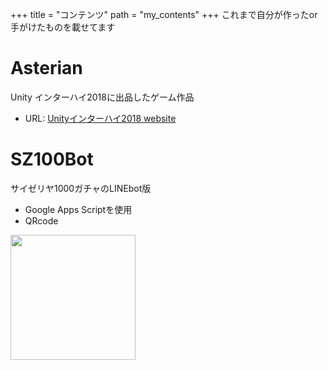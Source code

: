 +++
title = "コンテンツ"
path = "my_contents"
+++
これまで自分が作ったor手がけたものを載せてます

# Asterian
Unity インターハイ2018に出品したゲーム作品
- URL: [Unityインターハイ2018 website]("https://uycc.unity3d.jp/archive/2018/")

# SZ100Bot
サイゼリヤ1000ガチャのLINEbot版
- Google Apps Scriptを使用
- QRcode
<img src="images/sz100QR.png" width=200px />
